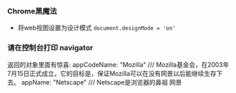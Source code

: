 ### Chrome黑魔法

- 将web视图设置为设计模式 `document.designMode = 'on'`

### 请在控制台打印 navigator

返回的对象里面有惊喜:
appCodeName: "Mozilla" /// Mozilla基金会，在2003年7月15日正式成立，它的目标是，保证Mozilla可以在没有网景以后能继续生存下去。
appName: "Netscape" /// Netscape是浏览器的鼻祖 网景

